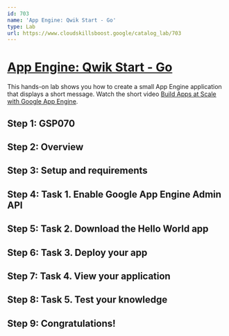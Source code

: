 ```yaml
---
id: 703
name: 'App Engine: Qwik Start - Go'
type: Lab
url: https://www.cloudskillsboost.google/catalog_lab/703
---
```


# [App Engine: Qwik Start - Go](https://www.cloudskillsboost.google/catalog_lab/703)

This hands-on lab shows you how to create a small App Engine application that displays a short message. Watch the short video <A HREF="https://youtu.be/s0-pfuXj1aA">Build Apps at Scale with Google App Engine</A>.

## Step 1: GSP070

## Step 2: Overview

## Step 3: Setup and requirements

## Step 4: Task 1. Enable Google App Engine Admin API

## Step 5: Task 2. Download the Hello World app

## Step 6: Task 3. Deploy your app

## Step 7: Task 4. View your application

## Step 8: Task 5. Test your knowledge

## Step 9: Congratulations!
